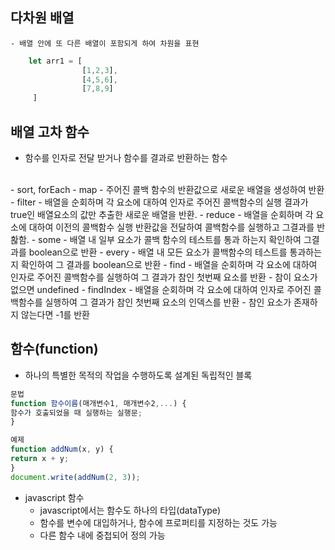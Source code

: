 ## 다차원 배열
    - 배열 안에 또 다른 배열이 포함되게 하여 차원을 표현
```javascript
    let arr1 = [
                [1,2,3],
                [4,5,6],
                [7,8,9]
     ]
```

## 배열 고차 함수
 - 함수를 인자로 전달 받거나 함수를 결과로 반환하는 함수
<br>
- sort, forEach
- map
    - 주어진 콜백 함수의 반환값으로 새로운 배열을 생성하여 반환
- filter
    - 배열을 순회하며 각 요소에 대하여 인자로 주어진 콜백함수의 실행 결과가 true인 배열요소의 값만 추출한 새로운 배열을 반환.
- reduce
    - 배열을 순회하며 각 요소에 대하여 이전의 콜백함수 실행 반환값을 전달하여 콜백함수를 실행하고 그결과를 반홚함.
- some
    - 배열 내 일부 요소가 콜백 함수의 테스트를 통과 하는지 확인하여 그결과를 boolean으로 반환
- every
    - 배열 내 모든 요소가 콜백함수의 테스트를 통과하는지 확인하여 그 결과를 boolean으로 반환
- find
    - 배열을 순회하며 각 요소에 대하여 인자로 주어진 콜백함수를 실행하여 그 결과가 참인 첫번째 요소를 반환
    - 참이 요소가 없으면 undefined
- findIndex
    - 배열을 순회하며 각 요소에 대하여 인자로 주어진 콜백함수를 실행하여 그 결과가 참인 첫번째 요소의 인덱스를 반환
    - 참인 요소가 존재하지 않는다면 -1를 반환


## 함수(function)
- 하나의 특별한 목적의 작업을 수행하도록 설계된 독립적인 블록
```javascript
문법
function 함수이름(매개변수1, 매개변수2,...) {
함수가 호출되었을 때 실행하는 실행문;
}

예제
function addNum(x, y) {
return x + y;
}
document.write(addNum(2, 3));
```
- javascript 함수
    - javascript에서는 함수도 하나의 타입(dataType)
    - 함수를 변수에 대입하거나, 함수에 프로퍼티를 지정하는 것도 가능
    - 다른 함수 내에 중첩되어 정의 가능